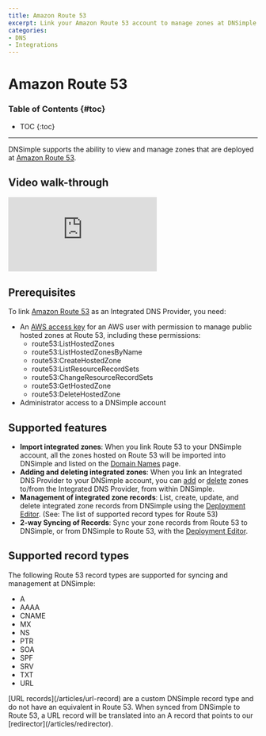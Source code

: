 ```yaml
---
title: Amazon Route 53
excerpt: Link your Amazon Route 53 account to manage zones at DNSimple.
categories:
- DNS
- Integrations
---
```


# Amazon Route 53

### Table of Contents {#toc}

* TOC
{:toc}

---

DNSimple supports the ability to view and manage zones that are deployed at [Amazon Route 53](https://aws.amazon.com/route53/).

## Video walk-through

<div class="mb4 aspect-ratio aspect-ratio--16x9 z-0">
  <iframe src="https://www.youtube.com/embed/4LsTT0pgBaQ" class="aspect-ratio--object" frameborder="0" allow="accelerometer; autoplay; clipboard-write; encrypted-media; gyroscope; picture-in-picture" allowfullscreen=""></iframe>
</div>

## Prerequisites

To link [Amazon Route 53](https://aws.amazon.com/route53/) as an Integrated DNS Provider, you need:

- An [AWS access key](https://docs.aws.amazon.com/IAM/latest/UserGuide/id_credentials_access-keys.html) for an AWS user with permission to manage public hosted zones at Route 53, including these permissions:
  - route53:ListHostedZones
  - route53:ListHostedZonesByName
  - route53:CreateHostedZone
  - route53:ListResourceRecordSets
  - route53:ChangeResourceRecordSets
  - route53:GetHostedZone
  - route53:DeleteHostedZone
- Administrator access to a DNSimple account

## Supported features

- **Import integrated zones**: When you link Route 53 to your DNSimple account, all the zones hosted on Route 53 will be imported into DNSimple and listed on the [Domain Names](/articles/managing-integrated-zones) page.
- **Adding and deleting integrated zones**: When you link an Integrated DNS Provider to your DNSimple account, you can [add](/articles/integrated-dns-providers#adding-a-zone-to-an-integrated-dns-provider) or [delete](/articles/integrated-dns-providers#deleting-a-zone-from-an-integrated-dns-provider) zones to/from the Integrated DNS Provider, from within DNSimple.
- **Management of integrated zone records**: List, create, update, and delete integrated zone records from DNSimple using the [Deployment Editor](/articles/deployment-editor). (See: The list of supported record types for Route 53)
- **2-way Syncing of Records**: Sync your zone records from Route 53 to DNSimple, or from DNSimple to Route 53, with the [Deployment Editor](/articles/deployment-editor#record-syncing).

## Supported record types

The following Route 53 record types are supported for syncing and management at DNSimple:

- A
- AAAA
- CNAME
- MX
- NS
- PTR
- SOA
- SPF
- SRV
- TXT
- URL

<note>
[URL records](/articles/url-record) are a custom DNSimple record type and do not have an equivalent in Route 53. When synced from DNSimple to Route 53, a URL record will be translated into an A record that points to our [redirector](/articles/redirector).
</note>
